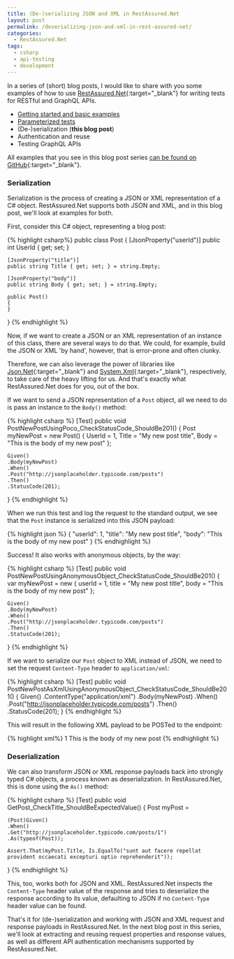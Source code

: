 ```yaml
---
title: (De-)serializing JSON and XML in RestAssured.Net
layout: post
permalink: /deserializing-json-and-xml-in-rest-assured-net/
categories:
  - RestAssured.Net
tags:
  - csharp
  - api-testing
  - development
---
```

In a series of (short) blog posts, I would like to share with you some examples of how to use [RestAssured.Net](https://github.com/basdijkstra/rest-assured-net){:target="_blank"} for writing tests for RESTful and GraphQL APIs.

* [Getting started and basic examples](/getting-started-with-rest-assured-net/)
* [Parameterized tests](/parameterizing-tests-in-rest-assured-net/) 
* (De-)serialization (**this blog post**)
* Authentication and reuse
* Testing GraphQL APIs

All examples that you see in this blog post series [can be found on GitHub](https://github.com/basdijkstra/rest-assured-net-examples){:target="_blank"}.

### Serialization
Serialization is the process of creating a JSON or XML representation of a C# object. RestAssured.Net supports both JSON and XML, and in this blog post, we'll look at examples for both.

First, consider this C# object, representing a blog post:

{% highlight csharp%}
public class Post
{
    [JsonProperty("userId")]
    public int UserId { get; set; }

    [JsonProperty("title")]
    public string Title { get; set; } = string.Empty;

    [JsonProperty("body")]
    public string Body { get; set; } = string.Empty;

    public Post()
    {
    }
}
{% endhighlight %}

Now, if we want to create a JSON or an XML representation of an instance of this class, there are several ways to do that. We could, for example, build the JSON or XML 'by hand', however, that is error-prone and often clunky.

Therefore, we can also leverage the power of libraries like [Json.Net](https://www.newtonsoft.com/json){:target="_blank"} and [System.Xml](https://learn.microsoft.com/en-us/dotnet/api/system.xml){:target="_blank"}, respectively, to take care of the heavy lifting for us. And that's exactly what RestAssured.Net does for you, out of the box.

If we want to send a JSON representation of a `Post` object, all we need to do is pass an instance to the `Body()` method:

{% highlight csharp %}
[Test]
public void PostNewPostUsingPoco_CheckStatusCode_ShouldBe201()
{
    Post myNewPost = new Post()
    {
        UserId = 1,
        Title = "My new post title",
        Body = "This is the body of my new post"
    };

    Given()
    .Body(myNewPost)
    .When()
    .Post("http://jsonplaceholder.typicode.com/posts")
    .Then()
    .StatusCode(201);
}
{% endhighlight %}

When we run this test and log the request to the standard output, we see that the `Post` instance is serialized into this JSON payload:

{% highlight json %}
{
    "userId": 1,
    "title": "My new post title",
    "body": "This is the body of my new post"
}
{% endhighlight %}

Success! It also works with anonymous objects, by the way:

{% highlight csharp %}
[Test]
public void PostNewPostUsingAnonymousObject_CheckStatusCode_ShouldBe201()
{
    var myNewPost = new
    {
        userId = 1,
        title = "My new post title",
        body = "This is the body of my new post"
    };

    Given()
    .Body(myNewPost)
    .When()
    .Post("http://jsonplaceholder.typicode.com/posts")
    .Then()
    .StatusCode(201);
}
{% endhighlight %}

If we want to serialize our `Post` object to XML instead of JSON, we need to set the request `Content-Type` header to `application/xml`:

{% highlight csharp %}
[Test]
public void PostNewPostAsXmlUsingAnonymousObject_CheckStatusCode_ShouldBe201()
{
    Given()
    .ContentType("application/xml")
    .Body(myNewPost)
    .When()
    .Post("http://jsonplaceholder.typicode.com/posts")
    .Then()
    .StatusCode(201);
}
{% endhighlight %}

This will result in the following XML payload to be POSTed to the endpoint:

{% highlight xml%}
<Post xmlns:xsi="http://www.w3.org/2001/XMLSchema-instance" xmlns:xsd="http://www.w3.org/2001/XMLSchema">
    <UserId>1</UserId>
    <Title>My new post title</Title>
    <Body>This is the body of my new post</Body>
</Post>
{% endhighlight %}

### Deserialization
We can also transform JSON or XML response payloads back into strongly typed C# objects, a process known as deserialization. In RestAssured.Net, this is done using the `As()` method:

{% highlight csharp %}
[Test]
public void GetPost_CheckTitle_ShouldBeExpectedValue()
{
    Post myPost =

    (Post)Given()
    .When()
    .Get("http://jsonplaceholder.typicode.com/posts/1")
    .As(typeof(Post));

    Assert.That(myPost.Title, Is.EqualTo("sunt aut facere repellat provident occaecati excepturi optio reprehenderit"));
}
{% endhighlight %}

This, too, works both for JSON and XML. RestAssured.Net inspects the `Content-Type` header value of the response and tries to deserialize the response according to its value, defaulting to JSON if no `Content-Type` header value can be found.

That's it for (de-)serialization and working with JSON and XML request and response payloads in RestAssured.Net. In the next blog post in this series, we'll look at extracting and reusing request properties and response values, as well as different API authentication mechanisms supported by RestAssured.Net.